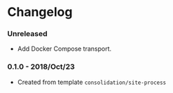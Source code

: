 # Changelog

### Unreleased

* Add Docker Compose transport.

### 0.1.0 - 2018/Oct/23

* Created from template `consolidation/site-process`
